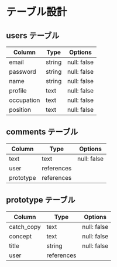 # テーブル設計

## users テーブル

| Column     | Type   | Options     |
| --------   | ------ | ----------- |
| email      | string | null: false |
| password   | string | null: false |
| name       | string | null: false |
| profile    |  text  | null: false |
| occupation |  text  | null: false |
| position   |  text  | null: false |

 

## comments テーブル

| Column  | Type      | Options     |
| ------  | ------    | ----------- |
| text    | text      | null: false |
| user    | references|             |
|prototype| references|             |
    
## prototype テーブル

| Column     | Type       | Options                        |
| ------     | ---------- | ------------------------------ |
| catch_copy | text       | null: false                    |
| concept    | text       | null: false                    |
| title      | string     | null: false                    |
| user       | references |                                |


